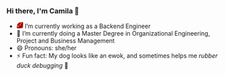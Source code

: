 <!--
**cbisio/cbisio** is a ✨ _special_ ✨ repository because its `README.md` (this file) appears on your GitHub profile.

Here are some ideas to get you started:

- 🔭 I’m currently working on ...
- 🌱 I’m currently doing a Master Degree in Organizational Engineering, Project and Business Management
- 👯 I’m looking to collaborate on ...
- 🤔 I’m looking for help with ...
- 💬 Ask me about ...
- 📫 How to reach me: camibisiob@hotmail.com
- 😄 Pronouns: she/her
- ⚡ Fun fact: ...
-->


### Hi there, I'm Camila 👋

- <img height="15" src="https://raw.githubusercontent.com/github/explore/80688e429a7d4ef2fca1e82350fe8e3517d3494d/topics/ruby/ruby.png">     I’m currently working as a Backend Engineer     
- 🌱 I’m currently doing a Master Degree in Organizational Engineering, Project and Business Management
- 😄 Pronouns: she/her
- ⚡ Fun fact: My dog looks like an ewok, and sometimes helps me _rubber duck debugging_ 🐶
